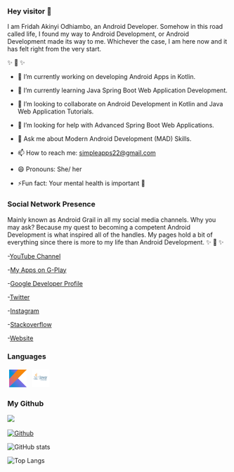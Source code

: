 ### Hey visitor 👋 
I am Fridah Akinyi Odhiambo, an Android Developer. Somehow in this road called life, I found my way to Android Development, or Android Development made its way to me. Whichever the case, I am here now and it has felt right from the very start.

✨ :balloon: ✨
- 🔭 I’m currently working on developing Android Apps in Kotlin.

- 🌱 I’m currently learning Java Spring Boot Web Application Development.

- 👯 I’m looking to collaborate on Android Development in Kotlin and Java Web Application Tutorials.

- 🤔 I’m looking for help with Advanced Spring Boot Web Applications.

- 💬 Ask me about Modern Android Development (MAD) Skills.

- 📫 How to reach me: simpleapps22@gmail.com

- 😄 Pronouns: She/ her
- :zap:Fun fact: Your mental health is important :thought_balloon:
### Social Network Presence 
Mainly known as Android Grail in all my social media channels.
Why you may ask? Because my quest to becoming a competent Android Development is what inspired all of the handles.
My pages hold a bit of everything since there is more to my life than Android Development.
✨ :balloon: ✨

-[YouTube Channel](https://m.youtube.com/channel/UC_ueCpZu--8fHGV-wpOSMEA/playlists)

-[My Apps on G-Play](https://play.google.com/store/apps/developer?id=uFo)

-[Google Developer Profile](https://developers.google.com/profile/u/114595053617244460294)

-[Twitter](https://twitter.com/androidgrail/)

-[Instagram](https://www.instagram.com/androidgrail/)

-[Stackoverflow](https://stackoverflow.com/users/11233984/ofa)

-[Website](https://androidgrail.ga/)
### Languages
<img src="https://raw.githubusercontent.com/github/explore/80688e429a7d4ef2fca1e82350fe8e3517d3494d/topics/kotlin/kotlin.png" alt="Kotlin" height="40" style="vertical-align:top; margin:4px">
<img src="https://raw.githubusercontent.com/github/explore/80688e429a7d4ef2fca1e82350fe8e3517d3494d/topics/java/java.png" alt="Java" height="40" style="vertical-align:top; margin:4px">

### My Github

![](https://visitor-badge.laobi.icu/badge?page_id=akinyifo.akinyifo)

[![Github](https://img.shields.io/github/followers/akinyifo?label=Follow&style=social)](https://github.com/akinyifo)

![GitHub stats](https://github-readme-stats.vercel.app/api?username=akinyifo&show_icons=true&theme=material-palenight)

![Top Langs](https://github-readme-stats.vercel.app/api/top-langs/?username=akinyifo&theme=material-palenight)
